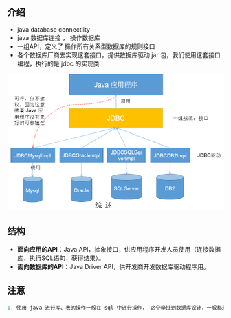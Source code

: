 ##              介绍

* java database connectiity 
* java 数据库连接 ， 操作数据库
* 一组API，定义了 操作所有关系型数据库的规则接口
* 各个数据库厂商去实现这套接口，提供数据库驱动 jar 包，我们使用这套接口编程，执行的是 jdbc 的实现类

![1566741692804](1566741692804.png)

## 结构

- **面向应用的API**：Java API，抽象接口，供应用程序开发人员使用（连接数据库，执行SQL语句，获得结果）。
- **面向数据库的API**：Java Driver API，供开发商开发数据库驱动程序用。

## 注意

```java
1. 使用 java 进行库、表的操作一般在 sql 中进行操作， 这个牵扯到数据库设计，一般都是使用现成的
```

